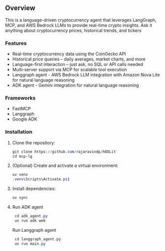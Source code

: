 ## Overview
This is a language-driven cryptocurrency agent that leverages LangGraph, MCP, and AWS Bedrock LLMs to provide real-time crypto insights. Ask it anything about cryptocurrency prices, historical trends, and tickers

### Features
- Real-time cryptocurrency data using the CoinGecko API
- Historical price queries – daily averages, market charts, and more
- Language-first interaction – just ask, no SQL or API calls needed
- Multi-server support via MCP for scalable tool execution
- Langgraph agent - AWS Bedrock LLM integration with Amazon Nova Lite for natural language reasoning
- ADK agent - Gemini integration for natural language reasoning

### Frameworks
- FastMCP 
- Langgraph
- Google ADK

### Installation
1. Clone the repository:
   ```powershell
   git clone https://github.com/rajaravindp/hODLit
   cd mcp-lg
   ```
2. (Optional) Create and activate a virtual environment:
   ```powershell
   uv venv
   .venv\Scripts\Activate.ps1
   ```
3. Install dependencies:
   ```powershell
   uv sync
   ```
4. Run ADK agent
   ```powershell
    cd adk_agent.py
    uv run adk web
   ```
   Run Langgraph agent
   ```powershell
    cd langgraph_agent.py
    uv run main.py
   ```